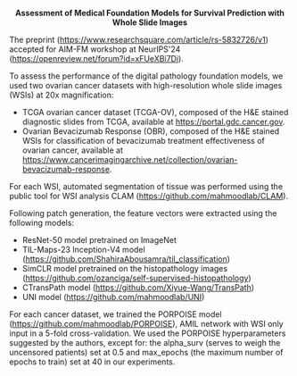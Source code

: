 <p align="center">
    <strong>Assessment of Medical Foundation Models for Survival Prediction with Whole Slide Images</strong>
</p>

The preprint (https://www.researchsquare.com/article/rs-5832726/v1) accepted for AIM-FM workshop at NeurIPS'24 (https://openreview.net/forum?id=xFUeXBi7Di).

To assess the performance of the digital pathology foundation models, we used two ovarian cancer datasets with high-resolution whole slide images (WSIs) at 20x magnification:
- TCGA ovarian cancer dataset (TCGA-OV), composed of the H&E stained diagnostic slides from TCGA, available at https://portal.gdc.cancer.gov.
- Ovarian Bevacizumab Response (OBR), composed of the H&E stained WSIs for classification of bevacizumab treatment effectiveness of ovarian cancer, available at https://www.cancerimagingarchive.net/collection/ovarian-bevacizumab-response.

For each WSI, automated segmentation of tissue was performed using the public tool for WSI analysis CLAM (https://github.com/mahmoodlab/CLAM).

Following patch generation, the feature vectors were extracted using the following models:

- ResNet-50 model pretrained on ImageNet
- TIL-Maps-23 Inception-V4 model (https://github.com/ShahiraAbousamra/til_classification)
- SimCLR model pretrained on the histopathology images (https://github.com/ozanciga/self-supervised-histopathology)
- CTransPath model (https://github.com/Xiyue-Wang/TransPath)
- UNI model (https://github.com/mahmoodlab/UNI)

For each cancer dataset, we trained the PORPOISE model (https://github.com/mahmoodlab/PORPOISE), AMIL network with WSI only input in a 5-fold cross-validation.
We used the PORPOISE hyperparameters suggested by the authors, except for: the alpha_surv (serves to weigh the uncensored patients) set at 0.5 and max_epochs (the maximum number of epochs to train) set at 40 in our experiments.
